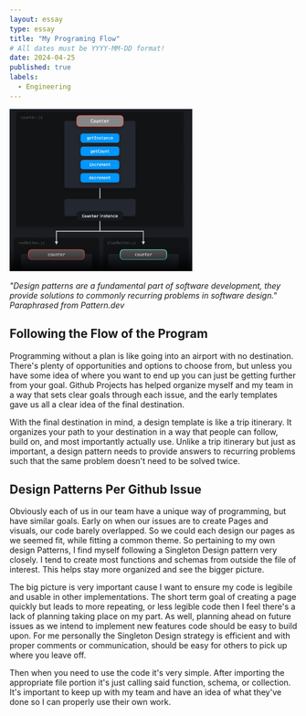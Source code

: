 ```yaml
---
layout: essay
type: essay
title: "My Programing Flow"
# All dates must be YYYY-MM-DD format!
date: 2024-04-25
published: true
labels:
  - Engineering
---
```


<img width="320px" class="rounded float-start pe-4" src="../img/SingletonFlow.png">

*"Design patterns are a fundamental part of software development, they provide solutions to commonly recurring problems in software design." Paraphrased from Pattern.dev*

## Following the Flow of the Program

Programming without a plan is like going into an airport with no destination. There's plenty of opportunities and options to choose from, but unless you have some idea of where you want to end up you can just be getting further from your goal. Github Projects has helped organize myself and my team in a way that sets clear goals through each issue, and the early templates gave us all a clear idea of the final destination.

With the final destination in mind, a design template is like a trip itinerary. It organizes your path to your destination in a way that people can follow, build on, and most importantly actually use. Unlike a trip itinerary but just as important, a design pattern needs to provide answers to recurring problems such that the same problem doesn't need to be solved twice.

## Design Patterns Per Github Issue

Obviously each of us in our team have a unique way of programming, but have similar goals. Early on when our issues are to create Pages and visuals, our code barely overlapped. So we could each design our pages as we seemed fit, while fitting a common theme. So pertaining to my own design Patterns, I find myself following a Singleton Design pattern very closely. I tend to create most functions and schemas from outside the file of interest. This helps stay more organized and see the bigger picture.

The big picture is very important cause I want to ensure my code is legibile and usable in other implementations. The short term goal of creating a page quickly but leads to more repeating, or less legible code then I feel there's a lack of planning taking place on my part. As well, planning ahead on future issues as we intend to implement new features code should be easy to build upon. For me personally the Singleton Design strategy is efficient and with proper comments or communication, should be easy for others to pick up where you leave off.

Then when you need to use the code it's very simple. After importing the appropriate file portion it's just calling said function, schema, or collection. It's important to keep up with my team and have an idea of what they've done so I can properly use their own work. 

